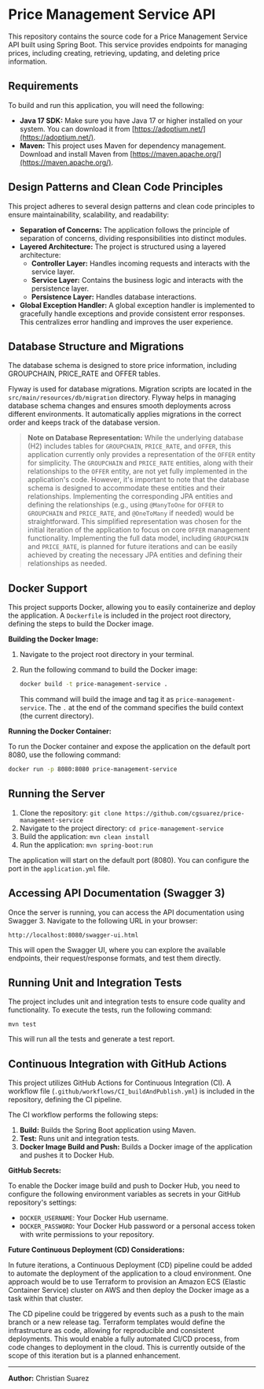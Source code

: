 # Price Management Service API

This repository contains the source code for a Price Management Service API built using Spring Boot. This service provides endpoints for managing prices, including creating, retrieving, updating, and deleting price information.

## Requirements

To build and run this application, you will need the following:

*   **Java 17 SDK:** Make sure you have Java 17 or higher installed on your system. You can download it from [https://adoptium.net/](https://adoptium.net/).
*   **Maven:** This project uses Maven for dependency management. Download and install Maven from [https://maven.apache.org/](https://maven.apache.org/).

## Design Patterns and Clean Code Principles

This project adheres to several design patterns and clean code principles to ensure maintainability, scalability, and readability:

*   **Separation of Concerns:** The application follows the principle of separation of concerns, dividing responsibilities into distinct modules.
*   **Layered Architecture:** The project is structured using a layered architecture:
    *   **Controller Layer:** Handles incoming requests and interacts with the service layer.
    *   **Service Layer:** Contains the business logic and interacts with the persistence layer.
    *   **Persistence Layer:**  Handles database interactions.
*   **Global Exception Handler:** A global exception handler is implemented to gracefully handle exceptions and provide consistent error responses.  This centralizes error handling and improves the user experience.

## Database Structure and Migrations

The database schema is designed to store price information, including GROUPCHAIN, PRICE_RATE and OFFER tables.

Flyway is used for database migrations.  Migration scripts are located in the `src/main/resources/db/migration` directory. Flyway helps in managing database schema changes and ensures smooth deployments across different environments.  It automatically applies migrations in the correct order and keeps track of the database version.


>**Note on Database Representation:**
While the underlying database (H2) includes tables for `GROUPCHAIN`, `PRICE_RATE`, and `OFFER`, this application currently only provides a representation of the `OFFER` entity for simplicity.  The `GROUPCHAIN` and `PRICE_RATE` entities, along with their relationships to the `OFFER` entity, are not yet fully implemented in the application's code.
However, it's important to note that the database schema is designed to accommodate these entities and their relationships.  Implementing the corresponding JPA entities and defining the relationships (e.g., using `@ManyToOne` for `OFFER` to `GROUPCHAIN` and `PRICE_RATE`, and `@OneToMany` if needed) would be straightforward.
This simplified representation was chosen for the initial iteration of the application to focus on core `OFFER` management functionality.  Implementing the full data model, including `GROUPCHAIN` and `PRICE_RATE`, is planned for future iterations and can be easily achieved by creating the necessary JPA entities and defining their relationships as needed.


## Docker Support

This project supports Docker, allowing you to easily containerize and deploy the application.  A `Dockerfile` is included in the project root directory, defining the steps to build the Docker image.

**Building the Docker Image:**

1.  Navigate to the project root directory in your terminal.
2.  Run the following command to build the Docker image:

    ```bash
    docker build -t price-management-service .
    ```

    This command will build the image and tag it as `price-management-service`. The `.` at the end of the command specifies the build context (the current directory).

**Running the Docker Container:**

To run the Docker container and expose the application on the default port 8080, use the following command:

```bash
docker run -p 8080:8080 price-management-service
```

## Running the Server

1.  Clone the repository: `git clone https://github.com/cgsuarez/price-management-service`
2.  Navigate to the project directory: `cd price-management-service`
3.  Build the application: `mvn clean install`
4.  Run the application: `mvn spring-boot:run`

The application will start on the default port (8080). You can configure the port in the `application.yml` file.

## Accessing API Documentation (Swagger 3)

Once the server is running, you can access the API documentation using Swagger 3.  Navigate to the following URL in your browser:

`http://localhost:8080/swagger-ui.html`

This will open the Swagger UI, where you can explore the available endpoints, their request/response formats, and test them directly.

## Running Unit and Integration Tests

The project includes unit and integration tests to ensure code quality and functionality.  To execute the tests, run the following command:

`mvn test`

This will run all the tests and generate a test report.


## Continuous Integration with GitHub Actions

This project utilizes GitHub Actions for Continuous Integration (CI).  A workflow file (`.github/workflows/CI_buildAndPublish.yml`) is included in the repository, defining the CI pipeline.

The CI workflow performs the following steps:

1.  **Build:** Builds the Spring Boot application using Maven.
2.  **Test:** Runs unit and integration tests.
3.  **Docker Image Build and Push:** Builds a Docker image of the application and pushes it to Docker Hub.

**GitHub Secrets:**

To enable the Docker image build and push to Docker Hub, you need to configure the following environment variables as secrets in your GitHub repository's settings:

*   `DOCKER_USERNAME`: Your Docker Hub username.
*   `DOCKER_PASSWORD`: Your Docker Hub password or a personal access token with write permissions to your repository.

**Future Continuous Deployment (CD) Considerations:**

In future iterations, a Continuous Deployment (CD) pipeline could be added to automate the deployment of the application to a cloud environment.  One approach would be to use Terraform to provision an Amazon ECS (Elastic Container Service) cluster on AWS and then deploy the Docker image as a task within that cluster.

The CD pipeline could be triggered by events such as a push to the main branch or a new release tag.  Terraform templates would define the infrastructure as code, allowing for reproducible and consistent deployments.  This would enable a fully automated CI/CD process, from code changes to deployment in the cloud.  This is currently outside of the scope of this iteration but is a planned enhancement.

---

**Author:** Christian Suarez
